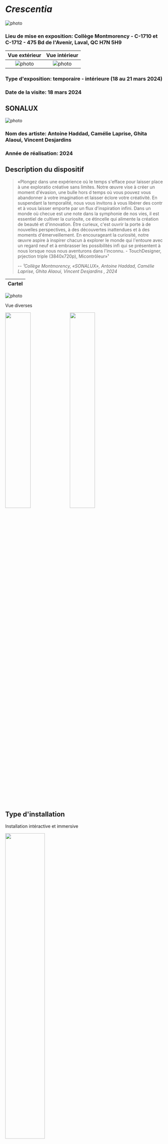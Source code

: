# *Crescentia*
![photo](media/SONALUX_affiche.png)
### Lieu de mise en exposition: Collège Montmorency - C-1710 et C-1712 - 475 Bd de l'Avenir, Laval, QC H7N 5H9
 Vue extérieur         |  Vue intérieur
:-------------------------:|:-------------------------:|
![photo](media/CRESCENTIA_vue_exterieur.jpg) | ![photo](media/CRESCENTIA_vue_ensemble.jpg)


### Type d'exposition: temporaire - intérieure (18 au 21 mars 2024)
### Date de la visite: 18 mars 2024

## SONALUX
![photo](media/SONALUX_vue_ensemble.jpg)
### Nom des artiste: Antoine Haddad, Camélie Laprise, Ghita Alaoui, Vincent Desjardins

### Année de réalisation: 2024

## Description du dispositif
> «Plongez dans une expérience où le temps s'efface pour laisser place à une exploratio créative sans limites. Notre œuvre vise à créer un moment d'évasion, une bulle hors d temps où vous pouvez vous abandonner à votre imagination et laisser éclore votre créativité. En suspendant la temporalité, nous vous invitons à vous libérer des contr et à vous laisser emporte par un flux d'inspiration infini. Dans un monde où checue est une note dans la symphonie de nos vies, il est essentiel de cultiver la curiosite, ce étincelle qui alimente la création de beauté et d'innovation. Être curieux, c'est ouvrir la porte à de nouvelles perspectives, à des découvertes inattendues et à des moments d'émerveillement. En encourageant la curiosité, notre œuvre aspire à inspirer chacun à explorer le monde qui l'entoure avec un regard neuf et à embrasser les possibilités infi qui se présentent à nous lorsque nous nous aventurons dans l'inconnu. - TouchDesigner, prjection triple (3840x720p), Micontrôleur»¹
>
> -- <cite>¹Collège Montmorency, «SONALUX», Antoine Haddad, Camélie Laprise, Ghita Alaoui, Vincent Desjardins , 2024</cite>

Cartel        | 
:-------------------------:|
![photo](media/SONALUX_cartel.jpg)


Vue diverses 

<img src="media/SONALUX_interaction_visiteur_vue_gauche.jpg" width ="40%"> <img src="media/SONALUX_compsosante_bouton_lumineux.jpg" width ="40%"> 




## Type d'installation
Installation intéractive et immersive

<img src="media/SONALUX_composante_console_vue_en_haut.jpg" width="50%">

Exemple vidéo:

[![vidéo](https://img.youtube.com/vi/q0oW8Oq0OOw/0.jpg)](https://youtu.be/q0oW8Oq0OOw )

## Fonction du dispositif multimédia
L'intéracteur porte un casque d'écouteur et control une console qui controle l'environnement sonore et visuel. L'intéracteur peut contrôle les sons qui entend et son volume.

Console| 
:-------------------------:|
![photo](media/SONALUX_compsosante_bouton_lumineux.jpg)








## Mise en espace
Vue ensemble de la pièce


![photo](media/CRESCENTIA_vue_ensemble.jpg)
Schéma de plantation


![photo](media/SONALUX_schema_plantation.png)
(source: https://tim-montmorency.com/2024/projets/Sonalux/docs/web/preproduction.html )

L'expérience SONALUX se trouve dans la partie avec les trois murs dont deux sont mobile, et un grand rideau noir.

## Composantes et techniques
### Les artistes ont utilisée:
>M5Stack
>* 3 Atom Lite
>* 3 Atom POE
>* 5 Angle Unit
>* 4 Key Unit
>* 2 ToF Unit
>* 2 PBHub
>* 1 GroveHub
>* 1 PaHub
>
>Contenu multmidédia
>* 3 paysages visuels génératifs (TouchDesigner)
>* 2 paysages sonores (VCV Rack)
>  
>Autre
>* Microcontrôleur
>* Podium
>* 4 crochets
>  
> (source : https://tim-montmorency.com/2024/projets/Sonalux/docs/web/preproduction.html)

M5Stack        | Ensemble des composantes
:-------------------------:|:-------------------------:|
![photo](media/SONALUX_beta_composante_console_vue_de_cote.jpg) | ![photo](media/SONALUX_beta_vue_ensemble.jpg)


## Éléments nécessaires à la mise en exposition

> Audio
>* 2 haut-parleurs actifs de 4"
>* 4 fils XLR 3 conducteurs de 15' (M->F)
>* Interface audio USB disposant 8 sorties et au moins 1 entrée
>* 4 casques d'écouteurs
>* Carte de son
>
>Vidéo
>* 3 projecteurs vidéo lentille grand angle 0.5
>
>Électricité
>* cordons IEC (pour l'alimentation des haut-parleurs)
>* 2 extentions 3 fiches et 3 conducteurs
>* 2 multiprises
>
>Réseau
>* 4 fils cat6a de 15"
>* Switch POE 5 ports
>
>Ordinateur
>* 1 ordinateur portable
>* 1 ordinateur sur chariot
>  
>Autre
> * 2 murs mobiles
>   
> (source : https://tim-montmorency.com/2024/projets/Sonalux/docs/web/preproduction.html)

## Expérience vécue
Après que le visiteur a passé par les grands rideaux noir, il est acceuili par un podium avec des casques d'écouteur acrochés sur le coté et une console de controle desssus. La console a 4 boutons lumineux et 4 boutons de volume, et chacun controle un environnement sonore. L'environnement visuel projecté sur les 3 murs dépends du paramètre choisi par le visiteur. Le visiteur est immersé grâce au fait qu'il est enfermé entre les murs et le rideau

<div align="center">
<img src="media/SONALUX_interaction_visiteur_vue_ensemble.jpg" width="50%">
</div>




## Ce qui vous a plu, vous a donné des idées
Ce qui m'a plu est le fait le dispositif essaye de jouer avec la hyperstimulation de l'utilisateur avec le son et les images projectées. J'ai une idée similaire dont un musicien a le contrôle sur la console et c'est lui qui va créer l'audiovisuel devant une audience. Une autre idée similaire est de créer une expérience dont l'intéracteur peut entendre et voir la nature en temps réel. L'environnement peut être entendre et vue en 360 degré. 


##  Aspect que vous ne souhaiteriez pas retenir pour vos propres créations ou que vous feriez autrement
Un aspect que je ferai autrement est d'avoir une interface sur la projection ou sur le podium pour avoir une vue sur le contrôle des sons. Je penses avoir une interface va faire l'utilisateur jouer plus avec l'environnement de son puisqu'il voir ce qu'il fait en temps réel.
## Références

